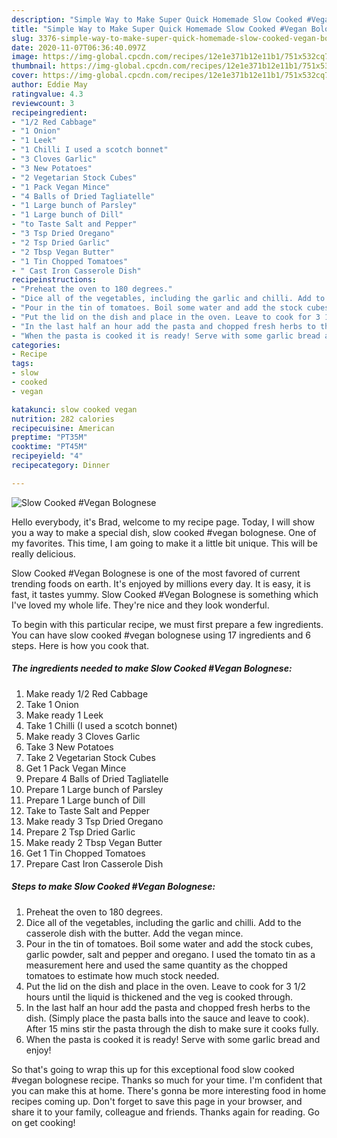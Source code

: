 ```yaml
---
description: "Simple Way to Make Super Quick Homemade Slow Cooked #Vegan Bolognese"
title: "Simple Way to Make Super Quick Homemade Slow Cooked #Vegan Bolognese"
slug: 3376-simple-way-to-make-super-quick-homemade-slow-cooked-vegan-bolognese
date: 2020-11-07T06:36:40.097Z
image: https://img-global.cpcdn.com/recipes/12e1e371b12e11b1/751x532cq70/slow-cooked-vegan-bolognese-recipe-main-photo.jpg
thumbnail: https://img-global.cpcdn.com/recipes/12e1e371b12e11b1/751x532cq70/slow-cooked-vegan-bolognese-recipe-main-photo.jpg
cover: https://img-global.cpcdn.com/recipes/12e1e371b12e11b1/751x532cq70/slow-cooked-vegan-bolognese-recipe-main-photo.jpg
author: Eddie May
ratingvalue: 4.3
reviewcount: 3
recipeingredient:
- "1/2 Red Cabbage"
- "1 Onion"
- "1 Leek"
- "1 Chilli I used a scotch bonnet"
- "3 Cloves Garlic"
- "3 New Potatoes"
- "2 Vegetarian Stock Cubes"
- "1 Pack Vegan Mince"
- "4 Balls of Dried Tagliatelle"
- "1 Large bunch of Parsley"
- "1 Large bunch of Dill"
- "to Taste Salt and Pepper"
- "3 Tsp Dried Oregano"
- "2 Tsp Dried Garlic"
- "2 Tbsp Vegan Butter"
- "1 Tin Chopped Tomatoes"
- " Cast Iron Casserole Dish"
recipeinstructions:
- "Preheat the oven to 180 degrees."
- "Dice all of the vegetables, including the garlic and chilli. Add to the casserole dish with the butter. Add the vegan mince."
- "Pour in the tin of tomatoes. Boil some water and add the stock cubes, garlic powder, salt and pepper and oregano. I used the tomato tin as a measurement here and used the same quantity as the chopped tomatoes to estimate how much stock needed."
- "Put the lid on the dish and place in the oven. Leave to cook for 3 1/2 hours until the liquid is thickened and the veg is cooked through."
- "In the last half an hour add the pasta and chopped fresh herbs to the dish. (Simply place the pasta balls into the sauce and leave to cook). After 15 mins stir the pasta through the dish to make sure it cooks fully."
- "When the pasta is cooked it is ready! Serve with some garlic bread and enjoy!"
categories:
- Recipe
tags:
- slow
- cooked
- vegan

katakunci: slow cooked vegan 
nutrition: 282 calories
recipecuisine: American
preptime: "PT35M"
cooktime: "PT45M"
recipeyield: "4"
recipecategory: Dinner

---
```



![Slow Cooked #Vegan Bolognese](https://img-global.cpcdn.com/recipes/12e1e371b12e11b1/751x532cq70/slow-cooked-vegan-bolognese-recipe-main-photo.jpg)

Hello everybody, it's Brad, welcome to my recipe page. Today, I will show you a way to make a special dish, slow cooked #vegan bolognese. One of my favorites. This time, I am going to make it a little bit unique. This will be really delicious.



Slow Cooked #Vegan Bolognese is one of the most favored of current trending foods on earth. It's enjoyed by millions every day. It is easy, it is fast, it tastes yummy. Slow Cooked #Vegan Bolognese is something which I've loved my whole life. They're nice and they look wonderful.


To begin with this particular recipe, we must first prepare a few ingredients. You can have slow cooked #vegan bolognese using 17 ingredients and 6 steps. Here is how you cook that.

<!--inarticleads1-->

##### The ingredients needed to make Slow Cooked #Vegan Bolognese:

1. Make ready 1/2 Red Cabbage
1. Take 1 Onion
1. Make ready 1 Leek
1. Take 1 Chilli (I used a scotch bonnet)
1. Make ready 3 Cloves Garlic
1. Take 3 New Potatoes
1. Take 2 Vegetarian Stock Cubes
1. Get 1 Pack Vegan Mince
1. Prepare 4 Balls of Dried Tagliatelle
1. Prepare 1 Large bunch of Parsley
1. Prepare 1 Large bunch of Dill
1. Take to Taste Salt and Pepper
1. Make ready 3 Tsp Dried Oregano
1. Prepare 2 Tsp Dried Garlic
1. Make ready 2 Tbsp Vegan Butter
1. Get 1 Tin Chopped Tomatoes
1. Prepare  Cast Iron Casserole Dish




<!--inarticleads2-->

##### Steps to make Slow Cooked #Vegan Bolognese:

1. Preheat the oven to 180 degrees.
1. Dice all of the vegetables, including the garlic and chilli. Add to the casserole dish with the butter. Add the vegan mince.
1. Pour in the tin of tomatoes. Boil some water and add the stock cubes, garlic powder, salt and pepper and oregano. I used the tomato tin as a measurement here and used the same quantity as the chopped tomatoes to estimate how much stock needed.
1. Put the lid on the dish and place in the oven. Leave to cook for 3 1/2 hours until the liquid is thickened and the veg is cooked through.
1. In the last half an hour add the pasta and chopped fresh herbs to the dish. (Simply place the pasta balls into the sauce and leave to cook). After 15 mins stir the pasta through the dish to make sure it cooks fully.
1. When the pasta is cooked it is ready! Serve with some garlic bread and enjoy!




So that's going to wrap this up for this exceptional food slow cooked #vegan bolognese recipe. Thanks so much for your time. I'm confident that you can make this at home. There's gonna be more interesting food in home recipes coming up. Don't forget to save this page in your browser, and share it to your family, colleague and friends. Thanks again for reading. Go on get cooking!
